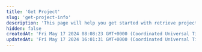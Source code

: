 ```yaml
---
title: 'Get Project'
slug: 'get-project-info'
description: 'This page will help you get started with retrieve project information.'
hidden: false
createdAt: 'Fri May 17 2024 08:08:23 GMT+0000 (Coordinated Universal Time)'
updatedAt: 'Fri May 17 2024 16:01:31 GMT+0000 (Coordinated Universal Time)'
---
```


<API
	method="GET"
	url="/project/get"
	:query="query"
	:results="results"
/>

<script setup>
const query = {
	projectId: {
		type: 'long',
		default: 128,
		description: 'project id'
	},
}
const results = {
	200: {
    "code": 200,
    "message": "Success",
    "data": {
        "description": "this project description",
        "created_at":"2024-04-22"
    },
    "date": "2024-05-17 16:04:53",
    "requestId": "71c3ddd6171593314607810011afb4",
    "success": true
	},
	400: {
		"code": 400,
		"data": null,
		"date": "",
		"message": "Illegal Parameter",
		"requestId": "",
		"success": false
	}
}
</script>

